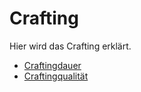 # Crafting

Hier wird das Crafting erklärt.

* [Craftingdauer](craftingdauer.md)
* [Craftingqualität](craftingqualitaet.md)

